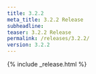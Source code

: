 ```yaml
---
title: 3.2.2
meta_title: 3.2.2 Release
subheadline: 
teaser: 3.2.2 Release
permalink: /releases/3.2.2/
version: 3.2.2
---
```


{% include _release.html %}
